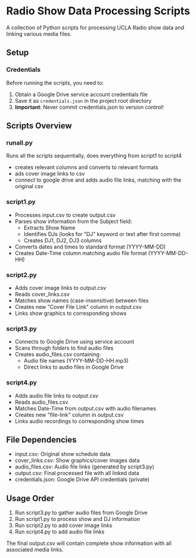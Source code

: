 # Radio Show Data Processing Scripts

A collection of Python scripts for processing UCLA Radio show data and linking various media files.

## Setup

### Credentials

Before running the scripts, you need to:

1. Obtain a Google Drive service account credentials file
2. Save it as `credentials.json` in the project root directory
3. **Important**: Never commit credentials.json to version control!

## Scripts Overview

### runall.py
Runs all the scripts sequentially, does everything from script1 to script4
- creates relevant columns and converts to relevant formats
- ads cover image links to csv
- connect to google drive and adds audio file links, matching with the original csv

### script1.py

- Processes input.csv to create output.csv
- Parses show information from the Subject field:
  - Extracts Show Name
  - Identifies DJs (looks for "DJ" keyword or text after first comma)
  - Creates DJ1, DJ2, DJ3 columns
- Converts dates and times to standard format (YYYY-MM-DD)
- Creates Date-Time column matching audio file format (YYYY-MM-DD-HH)

### script2.py

- Adds cover image links to output.csv
- Reads cover_links.csv
- Matches show names (case-insensitive) between files
- Creates new "Cover File Link" column in output.csv
- Links show graphics to corresponding shows

### script3.py

- Connects to Google Drive using service account
- Scans through folders to find audio files
- Creates audio_files.csv containing:
  - Audio file names (YYYY-MM-DD-HH.mp3)
  - Direct links to audio files in Google Drive

### script4.py

- Adds audio file links to output.csv
- Reads audio_files.csv
- Matches Date-Time from output.csv with audio filenames
- Creates new "file-link" column in output.csv
- Links audio recordings to corresponding show times

## File Dependencies

- input.csv: Original show schedule data
- cover_links.csv: Show graphics/cover images data
- audio_files.csv: Audio file links (generated by script3.py)
- output.csv: Final processed file with all linked data
- credentials.json: Google Drive API credentials (private)

## Usage Order

1. Run script3.py to gather audio files from Google Drive
2. Run script1.py to process show and DJ information
3. Run script2.py to add cover image links
4. Run script4.py to add audio file links

The final output.csv will contain complete show information with all associated media links.
